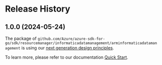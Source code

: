 # Release History

## 1.0.0 (2024-05-24)

The package of `github.com/Azure/azure-sdk-for-go/sdk/resourcemanager/informaticadatamanagement/arminformaticadatamanagement` is using our [next generation design principles](https://azure.github.io/azure-sdk/general_introduction.html).

To learn more, please refer to our documentation [Quick Start](https://aka.ms/azsdk/go/mgmt).